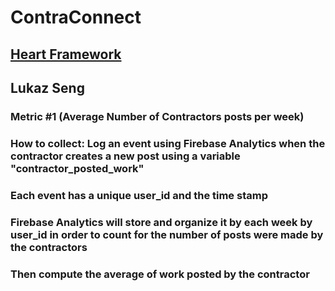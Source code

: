 # ContraConnect
## [Heart Framework](https://docs.google.com/presentation/d/1h30onyUbGMUGm7jJqxZ7wAYJ0lNIhyDAHlJ7sbeP7Go/edit?usp=sharing)
## Lukaz Seng
### Metric #1 (Average Number of Contractors posts per week)
### How to collect: Log an event using Firebase Analytics when the contractor creates a new post using a variable "contractor_posted_work"
### Each event has a unique user_id and the time stamp
### Firebase Analytics will store and organize it by each week by user_id in order to count for the number of posts were made by the contractors
### Then compute the average of work posted by the contractor
